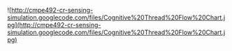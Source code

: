 ![http://cmpe492-cr-sensing-simulation.googlecode.com/files/Cognitive%20Thread%20Flow%20Chart.jpg](http://cmpe492-cr-sensing-simulation.googlecode.com/files/Cognitive%20Thread%20Flow%20Chart.jpg)